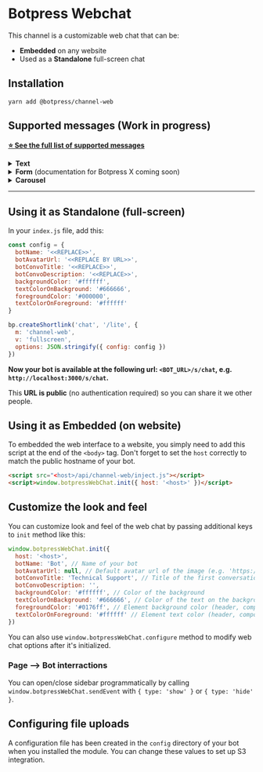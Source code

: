 # Botpress Webchat

This channel is a customizable web chat that can be:

* **Embedded** on any website
* Used as a **Standalone** full-screen chat

## Installation

```
yarn add @botpress/channel-web
```

## Supported messages (Work in progress)

[**⭐ See the full list of supported messages**](https://github.com/botpress/modules/blob/master/channels/botpress-channel-web/src/umm.js)

<details>
    <summary><b>Text</b></summary>

### Example

```js
'#text': data => [
    {
      on: 'webchat',
      typing: true,
      text: data.text,
      markdown: true
    }
]
```

#### `typing` (optional)

Can be `true` to use natural typing speed (based on characters length) or can also be a natural time string (parsed by [`ms module`](https://www.npmjs.com/package/ms)).

#### `markdown` (optional)

Can be `true` to render the text as markdown format. This allows you to include links, bold and italic text.

#### `web-style` (optional)

`web-style` (optional) will pass the arguments as [DOM style](https://www.w3schools.com/jsref/dom_obj_style.asp) properties. This allows you to customize how specific messages look.

```js
web-style: {
  color: "rgb(24, 1, 187)",
  borderLeft: "2px solid rgb(11, 8, 162)",
  padding: "10px",
  fontWeight: "600",
  fontSize: "20px",
  fontFamily: "'Lato', sans-serif" }
```

#### `quick_replies` (optional)

Array of string, with the `<PAYLOAD> Text` format.

```js
quick_replies: data.choices.map(choice => `<${choice.payload}> ${choice.text}`)
```

</details>

<details>
    <summary><b>Form</b> (documentation for Botpress X coming soon)</summary>

##### `content.yml`

```yaml
welcome:
  - text: Hello, world!
    typing: 250ms
    form:
      title: Survey
      id: survey
      elements:
        - input:
            label: Email
            placeholder: Your email
            name: email
            subtype: email
            required: true
        - textarea:
            label: Text
            placeholder: Your text
            name: text
            maxlength: 100
            minlength: 2
```

It's look's like a usually web form. After submitted, you can handle this event with botpress.hear method. For example:

```js
bp.hear({ type: 'form', formId: 'survey' }, (event, next) => {
  // Your code
})
```

You can always catch formId in the hear function, because Id is not an option in the form element. You choose a value to go with your id keys.

```yaml
welcome:
  - text: "Welcome"
    typing: 250ms
    form:
      title: welcome
      id: welcome
      ...
      ...


form-email:
  - text: Provide me your email
    form:
      title: Email
      id: email
      ...
      ...
#
```

in your `bp.hear` function

```js
bp.hear({type:'form',formId:'welcome'},(event,next))=> {} // welcome content
bp.hear({type:'form',formId:'email'},(event,next))=> {} // form-email content
```

###### Form Elements

`input`

Has next attributes: label, name, placeholder, subtype, required, maxlength, minlength, which works like a same attributes in html5 (`subtype` is a same as `type` in html5)

`textarea`

Has a same attributes like `input`, but has no `subtype` attribute

`select`

Has a same attributes like `textarea`, but has no `maxlength` and `minlength` attributes, and has `options` attribute, which contain an option elements.

Example:

```yaml
- select:
    label: Select one item
    name: select
    placeholder: Select one option
    options:
      - option:
          label: "Hindu (Indian) vegetarian"
          value: "hindu"
      - option:
          label: "Strict vegan"
          value: "vegan"
      - option:
          label: "Kosher"
          value: "kosher"
      - option:
          label: "Just put it in a burrito"
          value: "burrito"
```

</details>

<details>
    <summary><b>Carousel</b></summary>

#### `elements` (required)

Array of `element` objects

#### `element.title` (required)

String

#### `element.picture` (optional)

String (URL)

#### `element.subtitle` (optional)

String

#### `element.buttons` (optional)

Object | `{ url: 'string', title: 'string', text: 'string', payload: 'string' }`
When provided with `payload` instead of `url`, acts similarly to quick replies.

#### `settings` (optional)

Settings to pass the [`react-slick`](https://github.com/akiran/react-slick) component

</details>

---

## Using it as Standalone (full-screen)

In your `index.js` file, add this:

```js
const config = {
  botName: '<<REPLACE>>',
  botAvatarUrl: '<<REPLACE BY URL>>',
  botConvoTitle: '<<REPLACE>>',
  botConvoDescription: '<<REPLACE>>',
  backgroundColor: '#ffffff',
  textColorOnBackground: '#666666',
  foregroundColor: '#000000',
  textColorOnForeground: '#ffffff'
}

bp.createShortlink('chat', '/lite', {
  m: 'channel-web',
  v: 'fullscreen',
  options: JSON.stringify({ config: config })
})
```

**Now your bot is available at the following url: `<BOT_URL>/s/chat`, e.g. `http://localhost:3000/s/chat`.**

This **URL is public** (no authentication required) so you can share it we other people.

## Using it as Embedded (on website)

To embedded the web interface to a website, you simply need to add this script at the end of the `<body>` tag. Don't forget to set the `host` correctly to match the public hostname of your bot.

```html
<script src="<host>/api/channel-web/inject.js"></script>
<script>window.botpressWebChat.init({ host: '<host>' })</script>
```

## Customize the look and feel

You can customize look and feel of the web chat by passing additional keys to `init` method like this:

```javascript
window.botpressWebChat.init({
  host: '<host>',
  botName: 'Bot', // Name of your bot
  botAvatarUrl: null, // Default avatar url of the image (e.g. 'https://avatars3.githubusercontent.com/u/1315508?v=4&s=400' )
  botConvoTitle: 'Technical Support', // Title of the first conversation with the bot
  botConvoDescription: '',
  backgroundColor: '#ffffff', // Color of the background
  textColorOnBackground: '#666666', // Color of the text on the background
  foregroundColor: '#0176ff', // Element background color (header, composer, button..)
  textColorOnForeground: '#ffffff' // Element text color (header, composer, button..)
})
```

You can also use `window.botpressWebChat.configure` method to modify web chat options after it's initialized.

### Page –> Bot interractions

You can open/close sidebar programmatically by calling `window.botpressWebChat.sendEvent` with `{ type: 'show' }` or `{ type: 'hide' }`.

## Configuring file uploads

A configuration file has been created in the `config` directory of your bot when you installed the module. You can change these values to set up S3 integration.
